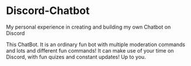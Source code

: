 # Discord-Chatbot
My personal experience in creating and building my own Chatbot on Discord

This ChatBot. It is an ordinary fun bot with multiple moderation commands and lots and different fun commands! 
It can make use of your time on Discord, with fun quizes and constant updates!
Up to you.
